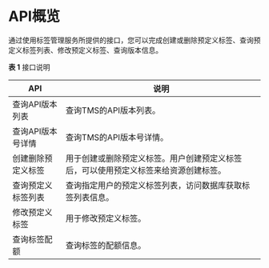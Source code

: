 # API概览<a name="zh-cn_topic_0126416749"></a>

通过使用标签管理服务所提供的接口，您可以完成创建或删除预定义标签、查询预定义标签列表、修改预定义标签、查询版本信息。

**表 1**  接口说明

|**API**|**说明**|
|--|--|
|查询API版本列表|查询TMS的API版本列表。|
|查询API版本号详情|查询TMS的API版本号详情。|
|创建删除预定义标签|用于创建或删除预定义标签。用户创建预定义标签后，可以使用预定义标签来给资源创建标签。|
|查询预定义标签列表|查询指定用户的预定义标签列表，访问数据库获取标签列表信息。|
|修改预定义标签|用于修改预定义标签。|
|查询标签配额|查询标签的配额信息。|


